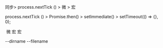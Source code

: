同步> process.nextTick () > 微 > 宏

process.nextTick () >  Promise.then() > setImmediate()  > setTimeout(() => {}, 0);

​                                         微                          宏                             宏

--dirname     --filename

